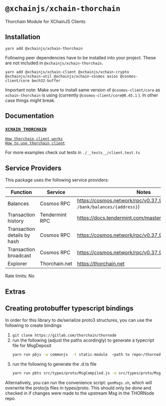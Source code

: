 # `@xchainjs/xchain-thorchain`

Thorchain Module for XChainJS Clients

## Installation

```
yarn add @xchainjs/xchain-thorchain
```

Following peer dependencies have to be installed into your project. These are not included in `@xchainjs/xchain-thorchain`.

```
yarn add @xchainjs/xchain-client @xchainjs/xchain-crypto @xchainjs/xchain-util @xchainjs/xchain-cosmos axios @cosmos-client/core bech32-buffer
```

Important note: Make sure to install same version of `@cosmos-client/core` as `xchain-thorchain` is using (currently `@cosmos-client/core@0.45.1` ). In other case things might break.


## Documentation

### [`XCHAIN THORCHAIN`](http://docs.xchainjs.org/xchain-client/xchain-bitcoin/)
[`How thorchain client works`](http://docs.xchainjs.org/xchain-client/xchain-thorchain/how-it-works.html)\
[`How to use thorchain client`](http://docs.xchainjs.org/xchain-client/xchain-thorchain/how-to-use.html)


For more examples check out tests in `./__tests__/client.test.ts`

## Service Providers

This package uses the following service providers:

| Function                    | Service        | Notes                                                               |
| --------------------------- | -------------- | ------------------------------------------------------------------- |
| Balances                    | Cosmos RPC     | https://cosmos.network/rpc/v0.37.9 (`GET /bank/balances/{address}`) |
| Transaction history         | Tendermint RPC | https://docs.tendermint.com/master/rpc/#/Info/tx_search             |
| Transaction details by hash | Cosmos RPC     | https://cosmos.network/rpc/v0.37.9 (`GET /txs/{hash}`)              |
| Transaction broadcast       | Cosmos RPC     | https://cosmos.network/rpc/v0.37.9 (`POST /txs`)                    |
| Explorer                    | Thorchain.net  | https://thorchain.net                                               |

Rate limits: No

## Extras

## Creating protobuffer typescript bindings

In order for this library to de/serialize proto3 structures, you can use the following to create bindings

1. `git clone https://gitlab.com/thorchain/thornode`
2. run the following (adjust the paths acordingly) to generate a typecript file for MsgDeposit
   ```bash
   yarn run pbjs -w commonjs  -t static-module  <path to repo>/thornode/proto/thorchain/v1/x/thorchain/types/msg_deposit.proto <path to repo>/thornode/proto/thorchain/v1/common/common.proto <path to repo>/thornode/proto/thorchain/v1/x/thorchain/types/msg_send.proto <path to repo>/thornode/third_party/proto/cosmos/base/v1beta1/coin.proto -o src/types/proto/MsgCompiled.js
   ```
3. run the following to generate the .d.ts file
   ```bash
   yarn run pbts src/types/proto/MsgCompiled.js -o src/types/proto/MsgCompiled.d.ts
   ```

Alternatively, you can run the convenience script: `genMsgs.sh`, which will overwrite the proto/js files in types/proto. This should only be done and checked in if changes were made to the upstream Msg in the THORNode repo. 

